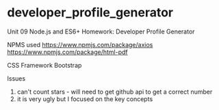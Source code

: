 # developer_profile_generator
Unit 09 Node.js and ES6+ Homework: Developer Profile Generator

NPMS used
https://www.npmjs.com/package/axios
https://www.npmjs.com/package/html-pdf

CSS Framework
Bootstrap

Issues
1) can't count stars - will need to get github api to get a correct number
2) it is very ugly but I focused on the key concepts